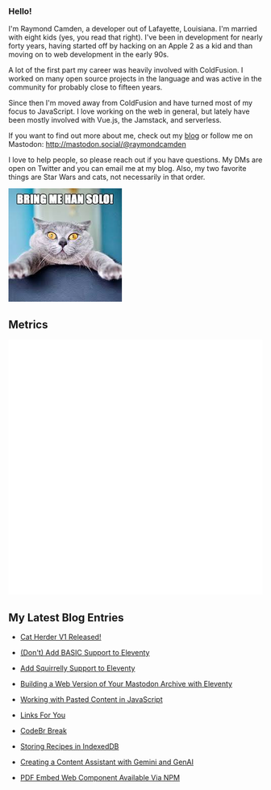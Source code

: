### Hello!

I'm Raymond Camden, a developer out of Lafayette, Louisiana. I'm married with eight kids (yes, you read that right). I've been in development for nearly forty years, having started off by hacking on an Apple 2 as a kid and than moving on to web development in the early 90s.

A lot of the first part my career was heavily involved with ColdFusion. I worked on many open source projects in the language and was active in the community for probably close to fifteen years. 

Since then I'm moved away from ColdFusion and have turned most of my focus to JavaScript. I love working on the web in general, but lately have been mostly involved with Vue.js, the Jamstack, and serverless. 

If you want to find out more about me, check out my [blog](https://www.raymondcamden.com) or follow me on Mastodon: <http://mastodon.social/@raymondcamden>

I love to help people, so please reach out if you have questions. My DMs are open on Twitter and you can email me at my blog. Also, my two favorite things are Star Wars and cats, not necessarily in that order.

![Star Wars cat](https://raw.githubusercontent.com/cfjedimaster/cfjedimaster/master/cat.jpg)

## Metrics

<picture>
  <img src="/github-metrics.svg" alt="Metrics">
</picture>

<!-- RSS -->
## My Latest Blog Entries

* [Cat Herder V1 Released!](https://www.raymondcamden.com/2024/07/09/cat-herder-v1-released)

* [(Don't) Add BASIC Support to Eleventy](https://www.raymondcamden.com/2024/07/07/dont-add-basic-support-to-eleventy)

* [Add Squirrelly Support to Eleventy](https://www.raymondcamden.com/2024/07/06/add-squirrelly-support-to-eleventy)

* [Building a Web Version of Your Mastodon Archive with Eleventy](https://www.raymondcamden.com/2024/07/04/building-a-web-version-of-your-mastodon-archive-with-eleventy)

* [Working with Pasted Content in JavaScript](https://www.raymondcamden.com/2024/07/03/working-with-pasted-content-in-javascript)

* [Links For You](https://www.raymondcamden.com/2024/06/29/links-for-you)

* [CodeBr Break](https://www.raymondcamden.com/2024/06/28/codebr-break)

* [Storing Recipes in IndexedDB](https://www.raymondcamden.com/2024/06/27/storing-recipes-in-indexeddb)

* [Creating a Content Assistant with Gemini and GenAI](https://www.raymondcamden.com/2024/06/24/creating-a-content-assistant-with-gemini-and-genai)

* [PDF Embed Web Component Available Via NPM](https://www.raymondcamden.com/2024/06/19/pdf-embed-web-component-available-via-npm)

<!-- ENDRSS -->


